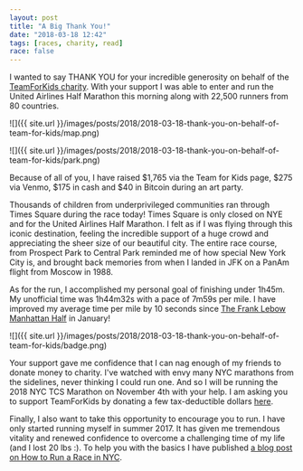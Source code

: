 ```yaml
---
layout: post
title: "A Big Thank You!"
date: "2018-03-18 12:42"
tags: [races, charity, read]
race: false
---
```

I wanted to say THANK YOU for your incredible generosity on behalf of the [TeamForKids charity](http://teamforkids.nyrr.org). With your support I was able to enter and run the United Airlines Half Marathon this morning along with 22,500 runners from 80 countries.

![]({{ site.url }}/images/posts/2018/2018-03-18-thank-you-on-behalf-of-team-for-kids/map.png)

![]({{ site.url }}/images/posts/2018/2018-03-18-thank-you-on-behalf-of-team-for-kids/park.png)

Because of all of you, I have raised $1,765 via the Team for Kids page, $275 via Venmo, $175 in cash and $40 in Bitcoin during an art party.

Thousands of children from underprivileged communities ran through Times Square during the race today! Times Square is only closed on NYE and for the United Airlines Half Marathon. I felt as if I was flying through this iconic destination, feeling the incredible support of a huge crowd and appreciating the sheer size of our beautiful city. The entire race course, from Prospect Park to Central Park reminded me of how special New York City is, and brought back memories from when I landed in JFK on a PanAm flight from Moscow in 1988.

As for the run, I accomplished my personal goal of finishing under 1h45m. My unofficial time was 1h44m32s with a pace of 7m59s per mile. I have improved my average time per mile by 10 seconds since [The Frank Lebow Manhattan Half](/2018/01/21/run-13.34mi-1h47m18s.html) in January!

![]({{ site.url }}/images/posts/2018/2018-03-18-thank-you-on-behalf-of-team-for-kids/badge.png)

Your support gave me confidence that I can nag enough of my friends to donate money to charity. I've watched with envy many NYC marathons from the sidelines, never thinking I could run one. And so I will be running the 2018 NYC TCS Marathon on November 4th with your help. I am asking you to support TeamForKids by donating a few tax-deductible dollars [here](https://runwithtfk.org/Profile/PublicPage/61018).

Finally, I also want to take this opportunity to encourage you to run. I have only started running myself in summer 2017. It has given me tremendous vitality and renewed confidence to overcome a challenging time of my life (and I lost 20 lbs :). To help you with the basics I have published [a blog post on How to Run a Race in NYC](/2018/03/17/how-to-run-a-race-in-nyc-financials-charity.html).
